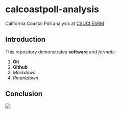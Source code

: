 # calcoastpoll-analysis
California Coastal Poll analysis at [CSUCI ESRM](https://esrm.zone)

## Introduction

This repository demonstrates **software** and _formats_:

1. **Git**
1. **Github**
1. _Markdown_
1. _Rmarkdown_

## Conclusion

![](https://octodex.github.com/images/labtocat.png)
